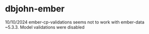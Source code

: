 # dbjohn-ember

10/10/2024 ember-cp-validations seems not to work with ember-data ~5.3.3.  Model validations were disabled
